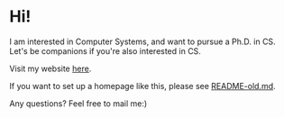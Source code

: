 # Hi!

I am interested in Computer Systems, and want to pursue a Ph.D. in CS. Let's be companions if you're also interested in CS.

Visit my website [here](https://tr0py.github.io/).

If you want to set up a homepage like this, please see [README-old.md](./README-old.md).



Any questions? Feel free to mail me:) 